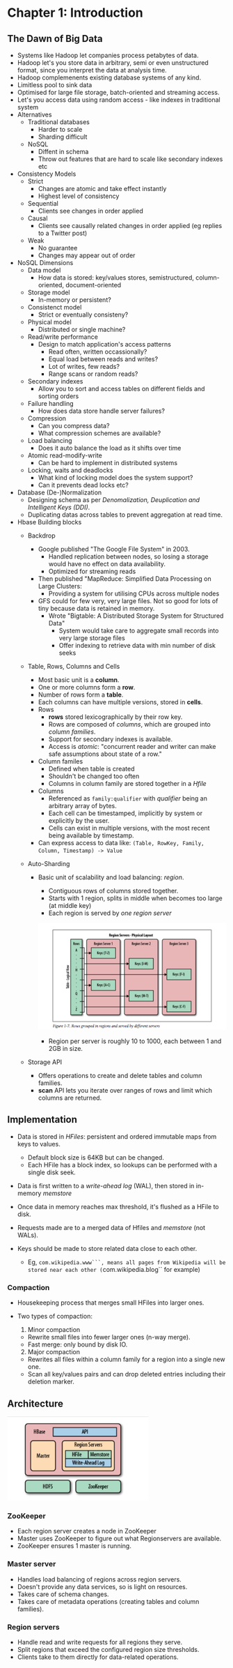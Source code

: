 # Chapter 1: Introduction

## The Dawn of Big Data

* Systems like Hadoop let companies process petabytes of data.
* Hadoop let's you store data in arbitrary, semi or even unstructured format, since you interpret the data at analysis time.
* Hadoop complemenents existing database systems of any kind.
* Limitless pool to sink data
* Optimised for large file storage, batch-oriented and streaming access.
* Let's you access data using random access - like indexes in traditional system
* Alternatives
  * Traditional databases
    * Harder to scale
    * Sharding difficult
  * NoSQL
    * Diffent in schema 
    * Throw out features that are hard to scale like secondary indexes etc
* Consistency Models
  * Strict
      * Changes are atomic and take effect instantly
      * Highest level of consistency
  * Sequential
    * Clients see changes in order applied
  * Causal
    * Clients see causally related changes in order applied (eg replies to a Twitter post)
  * Weak
    * No guarantee
    * Changes may appear out of order
* NoSQL Dimensions
  * Data model
    * How data is stored: key/values stores, semistructured, column-oriented, document-oriented
  * Storage model
    * In-memory or persistent?
  * Consistenct model
    * Strict or eventually consisteny?
  * Physical model
    * Distributed or single machine?
  * Read/write performance
    * Design to match application's access patterns
      * Read often, written occassionally?
      * Equal load between reads and writes?
      * Lot of writes, few reads?
      * Range scans or random reads?
  * Secondary indexes
    * Allow you to sort and access tables on different fields and sorting orders
  * Failure handling
    * How does data store handle server failures?
  * Compression
    * Can you compress data?
    * What compression schemes are available?
  * Load balancing
    * Does it auto balance the load as it shifts over time
  * Atomic read-modify-write
    * Can be hard to implement in distributed systems
  * Locking, waits and deadlocks
    * What kind of locking model does the system support?
    * Can it prevents dead locks etc?
* Database (De-)Normalization
  * Designing schema as per *Denomalization, Deuplication and Intelligent Keys (DDI)*.
  * Duplicating datas across tables to prevent aggregation at read time.
* Hbase Building blocks
  * Backdrop
    * Google published "The Google File System" in 2003.
      * Handled replication between nodes, so losing a storage would have no effect on data availability.
      * Optimized for streaming reads
    * Then published "MapReduce: Simplified Data Processing on Large Clusters:
      * Providing a system for utilising CPUs across multiple nodes
    * GFS could for few very, very large files. Not so good for lots of tiny because data is retained in memory.
      * Wrote "Bigtable: A Distributed Storage System for Structured Data"
        * System would take care to aggregate small records into very large storage files
        * Offer indexing to retrieve data with min number of disk seeks
  * Table, Rows, Columns and Cells
    * Most basic unit is a **column**.
    * One or more columns form a **row**.
    * Number of rows form a **table**.
    * Each columns can have multiple versions, stored in **cells**.
    * Rows
      * **rows** stored lexicographically by their row key.
      * Rows are composed of *columns*, which are grouped into *column families*.
      * Support for secondary indexes is available.
      * Access is *atomic*: "concurrent reader and writer can make safe assumptions about state of a row."
    * Column familes
      * Defined when table is created
      * Shouldn't be changed too often
      * Columns in column family are stored together in a *Hfile*
    * Columns
      * Referenced as ``family:qualifier`` with *qualifier* being an arbitrary array of bytes.
      * Each cell can be timestamped, implicitly by system or explicitly by the user.
      * Cells can exist in multiple versions, with the most recent being available by timestamp.
    * Can express access to data like: ``(Table, RowKey, Family, Column, Timestamp) -> Value``
  * Auto-Sharding
    * Basic unit of scalability and load balancing: *region*.
      * Contiguous rows of columns stored together.
      * Starts with 1 region, splits in middle when becomes too large (at middle key)
      * Each region is served by *one region server*

      <img src="./images/regionserver.png"></img>

      * Region per server is roughly 10 to 1000, each between 1 and 2GB in size.

  * Storage API
    * Offers operations to create and delete tables and column families.
    * **scan** API lets you iterate over ranges of rows and limit which columns are returned.
 
## Implementation

* Data is stored in *HFiles*: persistent and ordered immutable maps from keys to values.
  * Default block size is 64KB but can be changed.
  * Each HFile has a block index, so lookups can be performed with a single disk seek.

* Data is first written to a *write-ahead log* (WAL), then stored in in-memory *memstore*
* Once data in memory reaches max threshold, it's flushed as a HFile to disk.
* Requests made are to a merged data of Hfiles and *memstore* (not WALs).

* Keys should be made to store related data close to each other.
  * Eg, ``com.wikipedia.www```, means all pages from Wikipedia will be stored near each other (``com.wikipedia.blog`` for example)

### Compaction

* Housekeeping process that merges small HFiles into larger ones.

* Two types of compaction:
  1. Minor compaction
    * Rewrite small files into fewer larger ones (n-way merge).
    * Fast merge: only bound by disk IO.
  2. Major compaction
    * Rewrites all files within a column family for a region into a single new one.
    * Scan all key/values pairs and can drop deleted entries including their deletion marker.

## Architecture

<img src="./images/hbase-architecture.png"></img>

### ZooKeeper 

* Each region server creates a node in ZooKeeper
* Master uses ZooKeeper to figure out what Regionservers are available.
* ZooKeeper ensures 1 master is running.

### Master server

* Handles load balancing of regions across region servers.
* Doesn't provide any data services, so is light on resources.
* Takes care of schema changes.
* Takes care of metadata operations (creating tables and column families).

### Region servers

* Handle read and write requests for all regions they serve.
* Split regions that exceed the configured region size thresholds.
* Clients take to them directly for data-related operations.
